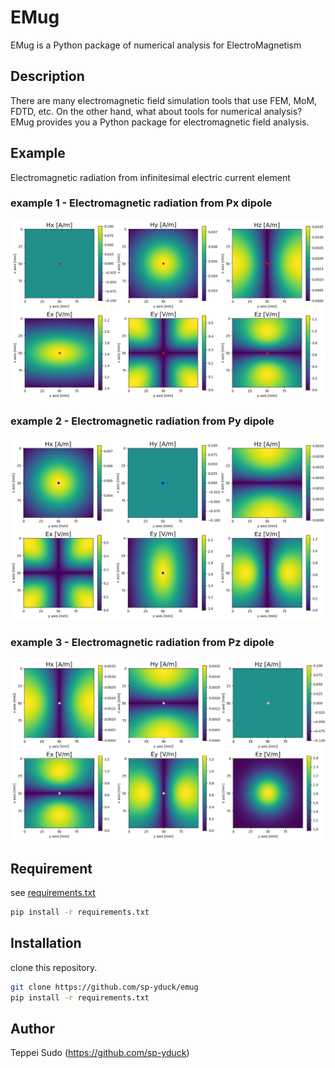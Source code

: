 # EMug
EMug is a Python package of numerical analysis for ElectroMagnetism

## Description
There are many electromagnetic field simulation tools that use FEM, MoM, FDTD, etc.
On the other hand, what about tools for numerical analysis?
EMug provides you a Python package for electromagnetic field analysis.

## Example
Electromagnetic radiation from infinitesimal electric current element

### example 1 - Electromagnetic radiation from Px dipole
![example 1 - Electromagnetic radiation from Px dipole](docs/img/emug_example.PNG)

### example 2 - Electromagnetic radiation from Py dipole
![example 2 - Electromagnetic radiation from Py dipole](docs/img/emug_example2.PNG)

### example 3 - Electromagnetic radiation from Pz dipole
![example 3 - Electromagnetic radiation from Pz dipole](docs/img/emug_example3.PNG)

## Requirement
see [requirements.txt](https://github.com/sp-yduck/emug/blob/master/requirements.txt)
```bash
pip install -r requirements.txt
```

<!-- ## Usage -->

## Installation
clone this repository.
```bash
git clone https://github.com/sp-yduck/emug
pip install -r requirements.txt
```

<!-- ## License -->

## Author
Teppei Sudo (https://github.com/sp-yduck)